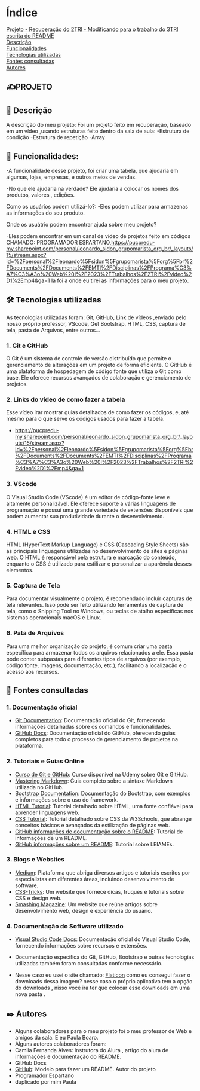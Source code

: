 # Índice

[Projeto - Recuperação do 2TRI - Modificando para o trabalho do 3TRI escrita do README](#✍️projeto)    
[Descrição](#descrição)  
[Funcionalidades](#funcionalidades)  
[Tecnologias utilizadas](#tecnologias-utilizadas)   
[Fontes consultadas](#fontes-consultadas)    
[Autores](#autores)   

## ✍️PROJETO

## 📝 Descrição

A descrição do meu projeto:
 Foi um projeto feito em recuperação, baseado em um vídeo ,usando estruturas feito dentro da sala de aula:
 -Estrutura de condição
 -Estrutura de repetição
 -Array

## 🔧 Funcionalidades:

 -A funcionalidade desse projeto, foi criar uma tabela, que ajudaria em algumas, lojas, empresas, e outros meios de vendas.

 -No que ele ajudaria na verdade?
 Ele ajudaria a colocar os nomes dos produtos, valores , edições.

 Como os usuários podem utilizá-lo?:
 -Eles podem utilizar para armazenas as informações do seu produto.

 Onde os usuátrio podem encontrar ajuda sobre meu projeto?

 -Eles podem encontrar em um canal de vídeo de projetos feito em códigos CHAMADO: PROGRAMADOR ESPARTANO,https://pucpredu-my.sharepoint.com/personal/leonardo_sidon_grupomarista_org_br/_layouts/15/stream.aspx?id=%2Fpersonal%2Fleonardo%5Fsidon%5Fgrupomarista%5Forg%5Fbr%2FDocuments%2FDocuments%2FEMTI%2FDisciplinas%2FPrograma%C3%A7%C3%A3o%20Web%20I%2F2023%2FTrabalhos%2F2TRI%2Fvideo%2D1%2Emp4&ga=1 la foi a onde eu tirei as informações para o meu projeto.

 ## 🛠️ Tecnologias utilizadas
 
 As tecnologias utilizadas foram: Git, GitHub, Link de vídeos ,enviado pelo nosso próprio professor, VScode, Get Bootstrap, HTML, CSS, captura de tela, pasta de Arquivos, entre outros...


 ### 1. Git e GitHub

O Git é um sistema de controle de versão distribuído que permite o gerenciamento de alterações em um projeto de forma eficiente. O GitHub é uma plataforma de hospedagem de código fonte que utiliza o Git como base. Ele oferece recursos avançados de colaboração e gerenciamento de projetos.


### 2. Links do vídeo de como fazer a tabela

Esse vídeo irar mostrar guias detalhados de como fazer os códigos, e, até mesmo para o que serve os códigos usados para fazer a tabela.

- https://pucpredu-my.sharepoint.com/personal/leonardo_sidon_grupomarista_org_br/_layouts/15/stream.aspx?id=%2Fpersonal%2Fleonardo%5Fsidon%5Fgrupomarista%5Forg%5Fbr%2FDocuments%2FDocuments%2FEMTI%2FDisciplinas%2FPrograma%C3%A7%C3%A3o%20Web%20I%2F2023%2FTrabalhos%2F2TRI%2Fvideo%2D1%2Emp4&ga=1


### 3. VScode

O Visual Studio Code (VScode) é um editor de código-fonte leve e altamente personalizável. Ele oferece suporte a várias linguagens de programação e possui uma grande variedade de extensões disponíveis que podem aumentar sua produtividade durante o desenvolvimento.


### 4. HTML e CSS

HTML (HyperText Markup Language) e CSS (Cascading Style Sheets) são as principais linguagens utilizadas no desenvolvimento de sites e páginas web. O HTML é responsável pela estrutura e marcação do conteúdo, enquanto o CSS é utilizado para estilizar e personalizar a aparência desses elementos.


### 5. Captura de Tela

Para documentar visualmente o projeto, é recomendado incluir capturas de tela relevantes. Isso pode ser feito utilizando ferramentas de captura de tela, como o Snipping Tool no Windows, ou teclas de atalho específicas nos sistemas operacionais macOS e Linux.


### 6. Pata de Arquivos

Para uma melhor organização do projeto, é comum criar uma pasta específica para armazenar todos os arquivos relacionados a ele. Essa pasta pode conter subpastas para diferentes tipos de arquivos (por exemplo, código fonte, imagens, documentação, etc.), facilitando a localização e o acesso aos recursos.


## 📄 Fontes consultadas 


### 1. Documentação oficial

- [Git Documentation](https://git-scm.com/doc): Documentação oficial do Git, fornecendo informações detalhadas sobre os comandos e funcionalidades.
- [GitHub Docs](https://docs.github.com/en): Documentação oficial do GitHub, oferecendo guias completos para todo o processo de gerenciamento de projetos na plataforma.

### 2. Tutoriais e Guias Online

- [Curso de Git e GitHub](https://www.udemy.com/course/git-e-github-para-iniciantes): Curso disponível na Udemy sobre Git e GitHub.
- [Mastering Markdown](https://guides.github.com/features/mastering-markdown/): Guia completo sobre a sintaxe Markdown utilizada no GitHub.
- [Bootstrap Documentation](https://getbootstrap.com/docs): Documentação do Bootstrap, com exemplos e informações sobre o uso do framework.
- [HTML Tutorial](https://www.w3schools.com/html): Tutorial detalhado sobre HTML, uma fonte confiável para aprender linguagens web.
- [CSS Tutorial](https://www.w3schools.com/css): Tutorial detalhado sobre CSS da W3Schools, que abrange conceitos básicos e avançados da estilização de páginas web.
- [GitHub informações de documentação sobre o README](https://www.alura.com.br/artigos/escrever-bom-readme): Tutorial de informações de um README.
- [GitHub informações sobre um README](https://docs.github.com/pt/repositories/managing-your-repositorys-settings-and-features/customizing-your-repository/about-readmes): Tutorial sobre LEIAMEs.

### 3. Blogs e Websites

- [Medium](https://medium.com): Plataforma que abriga diversos artigos e tutoriais escritos por especialistas em diferentes áreas, incluindo desenvolvimento de software.
- [CSS-Tricks](https://css-tricks.com): Um website que fornece dicas, truques e tutoriais sobre CSS e design web.
- [Smashing Magazine](https://www.smashingmagazine.com): Um website que reúne artigos sobre desenvolvimento web, design e experiência do usuário.

### 4. Documentação do Software utilizado

- [Visual Studio Code Docs](https://code.visualstudio.com/docs): Documentação oficial do Visual Studio Code, fornecendo informações sobre recursos e extensões.
- Documentação específica do Git, GitHub, Bootstrap e outras tecnologias utilizadas também foram consultadas conforme necessário.

- Nesse caso eu usei o site chamado:
[Flaticon](https://www.flaticon.com/br)
como eu consegui fazer o downloads dessa imagem?
nesse caso o próprio aplicativo tem a opção do downloads , nisso você ira ter que colocar esse downloads em uma nova pasta .


## ✒️ Autores 

- Alguns colaboradores para o meu projeto foi o meu professor de Web e amigos da sala.
E eu Paula Boaro.
- Alguns autores colaboradores foram:
- Camila Fernanda Alves: Instrutora do Alura , artigo do alura de informações e documentação do README.
- GitHub Docs 
- [GitHub](https://gist.github.com/lohhans/f8da0b147550df3f96914d3797e9fb89): Modelo para fazer um README.
 Autor do projeto
 - Programador Espartano
 - duplicado por mim Paula







